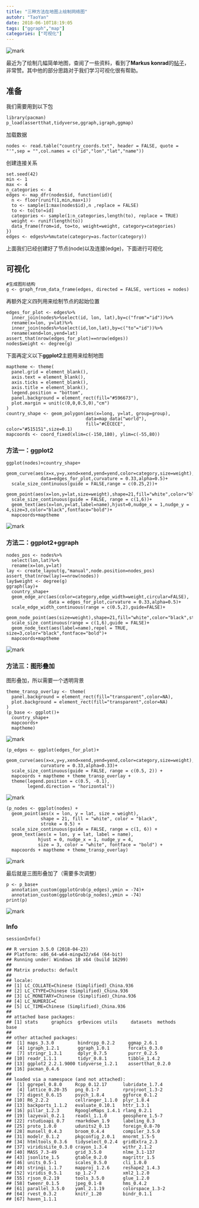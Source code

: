 ```yaml
---
title: "三种方法在地图上绘制网络图"
autohr: "TaoYan"
date: 2018-06-10T18:19:05
tags: ["ggraph","map"]
categories: ["可视化"]
---
```

![mark](https://github.com/YTLogos/Pic_blog/blob/master/mA73K7a4gJ.png?raw=true)


最近为了绘制几幅简单地图，查阅了一些资料，看到了**Markus konrad**的[帖子](https://datascience.blog.wzb.eu/2018/05/31/three-ways-of-visualizing-a-graph-on-a-map/)，非常赞。其中他的部分思路对于我们学习可视化很有帮助。

<!--more-->

## 准备
我们需要用到以下包

```
library(pacman)
p_load(assertthat,tidyverse,ggraph,igraph,ggmap)
```

加载数据

```
nodes <- read.table("country_coords.txt", header = FALSE, quote = "'",sep = "",col.names = c("id","lon","lat","name"))
```

创建连接关系
```
set.seed(42)
min <- 1
max <- 4
n_categories <- 4
edges <- map_dfr(nodes$id, function(id){
  n <- floor(runif(1,min,max+1))
  to <- sample(1:max(nodes$id),n ,replace = FALSE)
  to <- to[to!=id]
  categories <- sample(1:n_categories,length(to), replace = TRUE)
  weight <- runif(length(to))
  data_frame(from=id, to=to, weight=weight, category=categories)
})
edges <- edges%>%mutate(category=as.factor(category))
```

上面我们已经创建好了节点(node)以及连接(edge)，下面进行可视化

## 可视化
```
#生成图形结构
g <- graph_from_data_frame(edges, directed = FALSE, vertices = nodes)
```

再额外定义四列用来绘制节点的起始位置
```
edges_for_plot <- edges%>%
  inner_join(nodes%>%select(id, lon, lat),by=c("from"="id"))%>%
  rename(x=lon, y=lat)%>%
  inner_join(nodes%>%select(id,lon,lat),by=c("to"="id"))%>%
  rename(xend=lon,yend=lat)
assert_that(nrow(edges_for_plot)==nrow(edges))
nodes$weight <- degree(g)
```

下面再定义以下**ggplot2**主题用来绘制地图
```
maptheme <- theme(
  panel.grid = element_blank(),
  axis.text = element_blank(),
  axis.ticks = element_blank(),
  axis.title = element_blank(),
  legend.position = "bottom",
  panel.background = element_rect(fill="#596673"),
  plot.margin = unit(c(0,0,0.5,0),"cm")
)
country_shape <- geom_polygon(aes(x=long, y=lat, group=group),
                              data=map_data("world"),
                              fill="#CECECE", color="#515151",size=0.1)
mapcoords <- coord_fixed(xlim=c(-150,180), ylim=c(-55,80))
```

### 方法一：ggplot2
```
ggplot(nodes)+country_shape+
  geom_curve(aes(x=x,y=y,xend=xend,yend=yend,color=category,size=weight),
             data=edges_for_plot,curvature = 0.33,alpha=0.5)+
  scale_size_continuous(guide = FALSE,range = c(0.25,2))+
  geom_point(aes(x=lon,y=lat,size=weight),shape=21,fill="white",color="black",stroke=0.5)+
  scale_size_continuous(guide = FALSE, range = c(1,6))+
  geom_text(aes(x=lon,y=lat,label=name),hjust=0,nudge_x = 1,nudge_y = 4,size=3,color="black",fontface="bold")+
  mapcoords+maptheme
```
![mark](https://github.com/YTLogos/Pic_blog/blob/master/mA73K7a4gJ.png?raw=true)

### 方法二：ggplot2+ggraph
```
nodes_pos <- nodes%>%
  select(lon,lat)%>%
  rename(x=lon,y=lat)
lay <- create_layout(g,"manual",node.position=nodes_pos)
assert_that(nrow(lay)==nrow(nodes))
lay$weight <- degree(g)
ggraph(lay)+
  country_shape+
  geom_edge_arc(aes(color=category,edge_width=weight,circular=FALSE),
                data = edges_for_plot,curvature = 0.33,alpha=0.5)+
  scale_edge_width_continuous(range = c(0.5,2),guide=FALSE)+
  geom_node_point(aes(size=weight),shape=21,fill="white",color="black",stroke=0.5)+
  scale_size_continuous(range = c(1,6),guide = FALSE)+
  geom_node_text(aes(label=name),repel = TRUE, size=3,color="black",fontface="bold")+
  mapcoords+maptheme
```
![mark](https://github.com/YTLogos/Pic_blog/blob/master/ifLkLd15Jh.png?raw=true)

### 方法三：图形叠加
图形叠加，所以需要一个透明背景
```
theme_transp_overlay <- theme(
  panel.background = element_rect(fill="transparent",color=NA),
  plot.background = element_rect(fill="transparent",color=NA)
)
(p_base <- ggplot()+
  country_shape+
  mapcoords+
  maptheme)
```
![mark](https://github.com/YTLogos/Pic_blog/blob/master/Cfe1Bkf0Ga.png?raw=true)

```
(p_edges <- ggplot(edges_for_plot)+
  geom_curve(aes(x=x,y=y,xend=xend,yend=yend,color=category,size=weight),
             curvature = 0.33,alpha=0.33)+
  scale_size_continuous(guide = FALSE, range = c(0.5, 2)) + 
  mapcoords + maptheme + theme_transp_overlay +
  theme(legend.position = c(0.5, -0.1),
        legend.direction = "horizontal"))
```
![mark](https://github.com/YTLogos/Pic_blog/blob/master/BCI696DJ3I.png?raw=true)

```
(p_nodes <- ggplot(nodes) +
  geom_point(aes(x = lon, y = lat, size = weight),
             shape = 21, fill = "white", color = "black",   
             stroke = 0.5) +
  scale_size_continuous(guide = FALSE, range = c(1, 6)) +    
  geom_text(aes(x = lon, y = lat, label = name),             
            hjust = 0, nudge_x = 1, nudge_y = 4,
            size = 3, color = "white", fontface = "bold") +
  mapcoords + maptheme + theme_transp_overlay)
```
![mark](https://github.com/YTLogos/Pic_blog/blob/master/hab81AIbfa.png?raw=true)

最后就是三图形叠加了（需要多次调整）
```
p <- p_base+
  annotation_custom(ggplotGrob(p_edges),ymin = -74)+
  annotation_custom(ggplotGrob(p_nodes),ymin = -74)
print(p)
```
![mark](https://github.com/YTLogos/Pic_blog/blob/master/8HG1jbLaAf.png?raw=true)

### Info
```
sessionInfo()
```
```
## R version 3.5.0 (2018-04-23)
## Platform: x86_64-w64-mingw32/x64 (64-bit)
## Running under: Windows 10 x64 (build 16299)
## 
## Matrix products: default
## 
## locale:
## [1] LC_COLLATE=Chinese (Simplified)_China.936 
## [2] LC_CTYPE=Chinese (Simplified)_China.936   
## [3] LC_MONETARY=Chinese (Simplified)_China.936
## [4] LC_NUMERIC=C                              
## [5] LC_TIME=Chinese (Simplified)_China.936    
## 
## attached base packages:
## [1] stats     graphics  grDevices utils     datasets  methods   base     
## 
## other attached packages:
##  [1] maps_3.3.0         bindrcpp_0.2.2     ggmap_2.6.1       
##  [4] igraph_1.2.1       ggraph_1.0.1       forcats_0.3.0     
##  [7] stringr_1.3.1      dplyr_0.7.5        purrr_0.2.5       
## [10] readr_1.1.1        tidyr_0.8.1        tibble_1.4.2      
## [13] ggplot2_2.2.1.9000 tidyverse_1.2.1    assertthat_0.2.0  
## [16] pacman_0.4.6      
## 
## loaded via a namespace (and not attached):
##  [1] ggrepel_0.8.0     Rcpp_0.12.17      lubridate_1.7.4  
##  [4] lattice_0.20-35   png_0.1-7         rprojroot_1.3-2  
##  [7] digest_0.6.15     psych_1.8.4       ggforce_0.1.2    
## [10] R6_2.2.2          cellranger_1.1.0  plyr_1.8.4       
## [13] backports_1.1.2   evaluate_0.10.1   httr_1.3.1       
## [16] pillar_1.2.3      RgoogleMaps_1.4.1 rlang_0.2.1      
## [19] lazyeval_0.2.1    readxl_1.1.0      geosphere_1.5-7  
## [22] rstudioapi_0.7    rmarkdown_1.9     labeling_0.3     
## [25] proto_1.0.0       udunits2_0.13     foreign_0.8-70   
## [28] munsell_0.4.3     broom_0.4.4       compiler_3.5.0   
## [31] modelr_0.1.2      pkgconfig_2.0.1   mnormt_1.5-5     
## [34] htmltools_0.3.6   tidyselect_0.2.4  gridExtra_2.3    
## [37] viridisLite_0.3.0 crayon_1.3.4      withr_2.1.2      
## [40] MASS_7.3-49       grid_3.5.0        nlme_3.1-137     
## [43] jsonlite_1.5      gtable_0.2.0      magrittr_1.5     
## [46] units_0.5-1       scales_0.5.0      cli_1.0.0        
## [49] stringi_1.1.7     mapproj_1.2.6     reshape2_1.4.3   
## [52] viridis_0.5.1     sp_1.2-7          xml2_1.2.0       
## [55] rjson_0.2.19      tools_3.5.0       glue_1.2.0       
## [58] tweenr_0.1.5      jpeg_0.1-8        hms_0.4.2        
## [61] parallel_3.5.0    yaml_2.1.19       colorspace_1.3-2 
## [64] rvest_0.3.2       knitr_1.20        bindr_0.1.1      
## [67] haven_1.1.1
```

